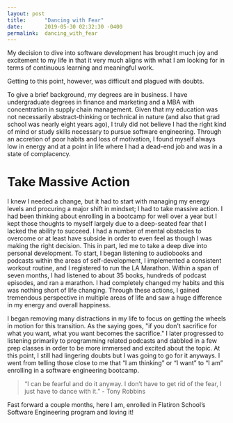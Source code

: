 ```yaml
---
layout: post
title:      "Dancing with Fear"
date:       2019-05-30 02:32:30 -0400
permalink:  dancing_with_fear
---
```



My decision to dive into software development has brought much joy and excitement to my life in that it very much aligns with what I am looking for in terms of continuous learning and meaningful work.

Getting to this point, however, was difficult and plagued with doubts.

To give a brief background, my degrees are in business. I have undergraduate degrees in finance and marketing and a MBA with concentration in supply chain management. Given that my education was not necessarily abstract-thinking or technical in nature (and also that grad school was nearly eight years ago), I truly did not believe I had the right kind of mind or study skills necessary to pursue software engineering. Through an accretion of poor habits and loss of motivation, I found myself always low in energy and at a point in life where I had a dead-end job and was in a state of complacency. 

# Take Massive Action

I knew I needed a change, but it had to start with managing my energy levels and procuring a major shift in mindset; I had to take massive action. I had been thinking about enrolling in a bootcamp for well over a year but I kept those thoughts to myself largely due to a deep-seated fear that I lacked the ability to succeed. I had a number of mental obstacles to overcome or at least have subside in order to even feel as though I was making the right decision. This in part, led me to take a deep dive into personal development. To start, I began listening to audiobooks and podcasts within the areas of self-development, I implemented a consistent workout routine, and I registered to run the LA Marathon. Within a span of seven months, I had listened to about 35 books, hundreds of podcast episodes, and ran a marathon. I had completely changed my habits and this was nothing short of life changing. Through these actions, I gained tremendous perspective in multiple areas of life and saw a huge difference in my energy and overall happiness. 

I began removing many distractions in my life to focus on getting the wheels in motion for this transition. As the saying goes, "if you don't sacrifice for what you want, what you want becomes the sacrifice." I later progressed to listening primarily to programming related podcasts and dabbled in a few prep classes in order to be more immersed and excited about the topic. At this point, I still had lingering doubts but I was going to go for it anyways. I went from telling those close to me that “I am thinking” or “I want” to “I am” enrolling in a software engineering bootcamp.



> “I can be fearful and do it anyway. I don’t have to get rid of the fear, I just have to dance with it.”  - Tony Robbins


Fast forward a couple months, here I am, enrolled in Flatiron School’s Software Engineering program and loving it!

